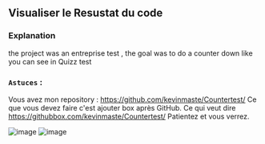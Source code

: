 
## Visualiser le Resustat du code

### Explanation
the project was an entreprise test , the goal was to do a counter down like you can see in Quizz test

### `Astuces` :
Vous avez mon repository : https://github.com/kevinmaste/Countertest/
Ce que vous devez faire c'est ajouter box après GitHub.
Ce qui veut dire https://githubbox.com/kevinmaste/Countertest/
Patientez et vous verrez.


![image](https://user-images.githubusercontent.com/79856740/179508429-69e26752-d13a-418a-af3e-f837936ddfdb.png)
![image](https://user-images.githubusercontent.com/79856740/179508493-987e8c2e-29ab-46d2-ad23-484fc2d606cd.png)

